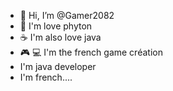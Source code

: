 - 👋 Hi, I’m @Gamer2082
- 🐍 I'm love phyton
- ☕ I'm also love java
- 🎮 💻  I'm the french game création
- I'm java developer 
- I'm french....


<!---
Gamer2082/Gamer2082 is a ✨ special ✨ repository because its `README.md` (this file) appears on your GitHub profile.
You can click the Preview link to take a look at your changes.
--->
